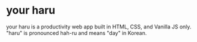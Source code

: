 # your haru

your haru is a productivity web app built in HTML, CSS, and Vanilla JS only.\
"haru" is pronounced hah-ru and means "day" in Korean.
